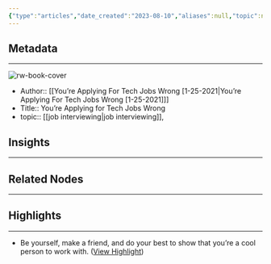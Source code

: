 ```yaml
---
{"type":"articles","date_created":"2023-08-10","aliases":null,"topic":null,"url":"https://blog.terrible.app/youre-applying-for-tech-jobs-wrong-1-25-2021","layout":null,"banner":null,"dg-publish":true,"tags":null,"permalink":"/300-biblio/200-articles/you-re-applying-for-tech-jobs-wrong/","dgPassFrontmatter":true,"created":"2023-10-20T12:44:20.000-05:00","updated":"2023-10-20T12:44:20.000-05:00"}
---
```


## Metadata
---
![rw-book-cover](https://readwise-assets.s3.amazonaws.com/static/images/article0.00998d930354.png)
- Author:: [[You’re Applying For Tech Jobs Wrong [1-25-2021\|You’re Applying For Tech Jobs Wrong [1-25-2021]]]
- Title:: You’re Applying for Tech Jobs Wrong
- topic:: [[job interviewing\|job interviewing]], 



## Insights
---
## Related Nodes
---

## Highlights 
---
- Be yourself, make a friend, and do your best to show that you’re a cool person to work with. ([View Highlight](https://read.readwise.io/read/01h7gcett6eswrny5sqwhz4dr4))
